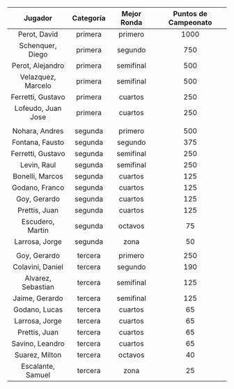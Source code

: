 |      Jugador       |  Categoría  |  Mejor Ronda  |  Puntos de Campeonato  |
|:------------------:|:-----------:|:-------------:|:----------------------:|
|    Perot, David    |   primera   |    primero    |          1000          |
|  Schenquer, Diego  |   primera   |    segundo    |          750           |
|  Perot, Alejandro  |   primera   |   semifinal   |          500           |
| Velazquez, Marcelo |   primera   |   semifinal   |          500           |
| Ferretti, Gustavo  |   primera   |    cuartos    |          250           |
| Lofeudo, Juan Jose |   primera   |    cuartos    |          250           |
|                    |             |               |                        |
|   Nohara, Andres   |   segunda   |    primero    |          500           |
|  Fontana, Fausto   |   segunda   |    segundo    |          375           |
| Ferretti, Gustavo  |   segunda   |   semifinal   |          250           |
|    Levin, Raul     |   segunda   |   semifinal   |          250           |
|  Bonelli, Marcos   |   segunda   |    cuartos    |          125           |
|   Godano, Franco   |   segunda   |    cuartos    |          125           |
|    Goy, Gerardo    |   segunda   |    cuartos    |          125           |
|   Prettis, Juan    |   segunda   |    cuartos    |          125           |
|  Escudero, Martin  |   segunda   |    octavos    |           75           |
|   Larrosa, Jorge   |   segunda   |     zona      |           50           |
|                    |             |               |                        |
|    Goy, Gerardo    |   tercera   |    primero    |          250           |
|  Colavini, Daniel  |   tercera   |    segundo    |          190           |
| Alvarez, Sebastian |   tercera   |   semifinal   |          125           |
|   Jaime, Gerardo   |   tercera   |   semifinal   |          125           |
|   Godano, Lucas    |   tercera   |    cuartos    |           65           |
|   Larrosa, Jorge   |   tercera   |    cuartos    |           65           |
|   Prettis, Juan    |   tercera   |    cuartos    |           65           |
|  Savino, Leandro   |   tercera   |    cuartos    |           65           |
|   Suarez, Milton   |   tercera   |    octavos    |           40           |
| Escalante, Samuel  |   tercera   |     zona      |           25           |